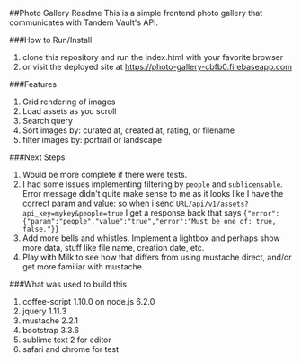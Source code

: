 ##Photo Gallery Readme
This is a simple frontend photo gallery that communicates with Tandem Vault's API.

###How to Run/Install
1. clone this repository and run the index.html with your favorite browser
2. or visit the deployed site at https://photo-gallery-cbfb0.firebaseapp.com

###Features
1. Grid rendering of images
2. Load assets as you scroll
3. Search query
4. Sort images by: curated at, created at, rating, or filename
5. filter images by: portrait or landscape

###Next Steps
1. Would be more complete if there were tests.
2. I had some issues implementing filtering by `people` and `sublicensable`. Error message didn't quite make sense to me as it looks like I have the correct param and value: so when i send `URL/api/v1/assets?api_key=mykey&people=true` I get a response back that says `{"error":{"param":"people","value":"true","error":"Must be one of: true, false."}}`
3. Add more bells and whistles. Implement a lightbox and perhaps show more data, stuff like file name, creation date, etc.
4. Play with Milk to see how that differs from using mustache direct, and/or get more familiar with mustache.

###What was used to build this
1. coffee-script 1.10.0 on node.js 6.2.0
2. jquery 1.11.3
3. mustache 2.2.1
4. bootstrap 3.3.6
5. sublime text 2 for editor
6. safari and chrome for test
